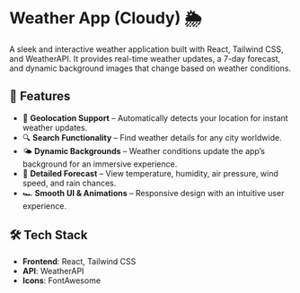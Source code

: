 # Weather App (Cloudy) 🌦️  

A sleek and interactive weather application built with React, Tailwind CSS, and WeatherAPI. It provides real-time weather updates, a 7-day forecast, and dynamic background images that change based on weather conditions.  

## 🔗 Features  

- 📍 **Geolocation Support** – Automatically detects your location for instant weather updates.  
- 🔍 **Search Functionality** – Find weather details for any city worldwide.  
- 🌤️ **Dynamic Backgrounds** – Weather conditions update the app’s background for an immersive experience.  
- 📖 **Detailed Forecast** – View temperature, humidity, air pressure, wind speed, and rain chances.  
- 🏎️ **Smooth UI & Animations** – Responsive design with an intuitive user experience.  

## 🛠️ Tech Stack  

- **Frontend**: React, Tailwind CSS  
- **API**: WeatherAPI  
- **Icons**: FontAwesome  

